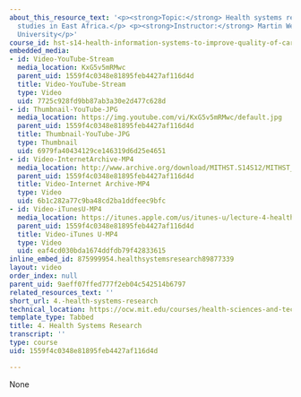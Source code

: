 ```yaml
---
about_this_resource_text: '<p><strong>Topic:</strong> Health systems research: Case
  studies in East Africa.</p> <p><strong>Instructor:</strong> Martin Were, Indiana
  University</p>'
course_id: hst-s14-health-information-systems-to-improve-quality-of-care-in-resource-poor-settings-spring-2012
embedded_media:
- id: Video-YouTube-Stream
  media_location: KxG5v5mRMwc
  parent_uid: 1559f4c0348e81895feb4427af116d4d
  title: Video-YouTube-Stream
  type: Video
  uid: 7725c928fd9bb87ab3a30e2d477c628d
- id: Thumbnail-YouTube-JPG
  media_location: https://img.youtube.com/vi/KxG5v5mRMwc/default.jpg
  parent_uid: 1559f4c0348e81895feb4427af116d4d
  title: Thumbnail-YouTube-JPG
  type: Thumbnail
  uid: 6979fa40434129ce146319d6d25e4651
- id: Video-InternetArchive-MP4
  media_location: http://www.archive.org/download/MITHST.S14S12/MITHST_S14S12_lec04_300k.mp4
  parent_uid: 1559f4c0348e81895feb4427af116d4d
  title: Video-Internet Archive-MP4
  type: Video
  uid: 6b1c282a77c9ba48cd2ba1ddfeec9bfc
- id: Video-iTunesU-MP4
  media_location: https://itunes.apple.com/us/itunes-u/lecture-4-health-systems-research/id586718710?i=126327608
  parent_uid: 1559f4c0348e81895feb4427af116d4d
  title: Video-iTunes U-MP4
  type: Video
  uid: eaf4cd030bda1674ddfdb79f42833615
inline_embed_id: 875999954.healthsystemsresearch89877339
layout: video
order_index: null
parent_uid: 9aeff07ffed777f2eb04c542514b6797
related_resources_text: ''
short_url: 4.-health-systems-research
technical_location: https://ocw.mit.edu/courses/health-sciences-and-technology/hst-s14-health-information-systems-to-improve-quality-of-care-in-resource-poor-settings-spring-2012/lectures-and-videos/4.-health-systems-research
template_type: Tabbed
title: 4. Health Systems Research
transcript: ''
type: course
uid: 1559f4c0348e81895feb4427af116d4d

---
```

None